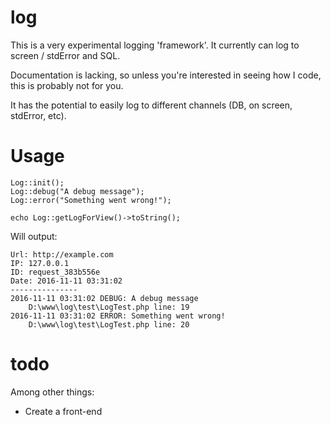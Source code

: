 # log

This is a very experimental logging 'framework'. It currently can log to screen / stdError and SQL.

Documentation is lacking, so unless you're interested in seeing how I code, this is probably not for you.

It has the potential to easily log to different channels (DB, on screen, stdError, etc).

# Usage

```
Log::init();
Log::debug("A debug message");
Log::error("Something went wrong!");

echo Log::getLogForView()->toString();
``` 
   
Will output:
```
Url: http://example.com
IP: 127.0.0.1
ID: request_383b556e
Date: 2016-11-11 03:31:02
---------------
2016-11-11 03:31:02 DEBUG: A debug message
    D:\www\log\test\LogTest.php line: 19
2016-11-11 03:31:02 ERROR: Something went wrong!
    D:\www\log\test\LogTest.php line: 20
```

# todo 

Among other things:
- Create a front-end
